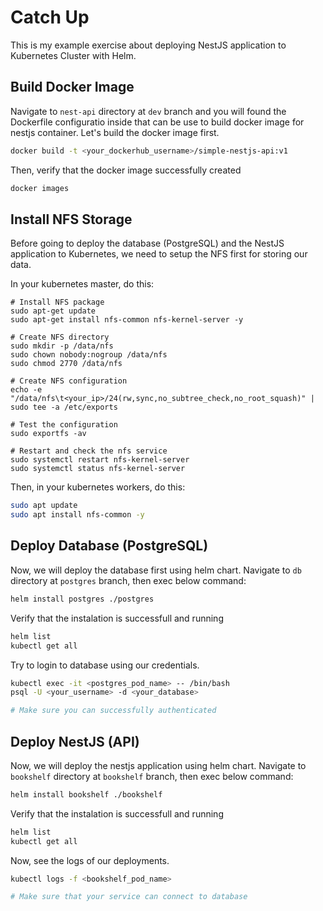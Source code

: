 # Catch Up

This is my example exercise about deploying NestJS application to Kubernetes Cluster with Helm.

## Build Docker Image

Navigate to `nest-api` directory at `dev` branch and you will found the Dockerfile configuratio inside that can be use to build docker image for nestjs container. Let's build the docker image first.

```bash
docker build -t <your_dockerhub_username>/simple-nestjs-api:v1
```
Then, verify that the docker image successfully created
```bash
docker images
```
## Install NFS Storage

Before going to deploy the database (PostgreSQL) and the NestJS application to Kubernetes, we need to setup the NFS first for storing our data.

In your kubernetes master, do this:
```
# Install NFS package
sudo apt-get update
sudo apt-get install nfs-common nfs-kernel-server -y

# Create NFS directory
sudo mkdir -p /data/nfs
sudo chown nobody:nogroup /data/nfs
sudo chmod 2770 /data/nfs

# Create NFS configuration
echo -e "/data/nfs\t<your_ip>/24(rw,sync,no_subtree_check,no_root_squash)" | sudo tee -a /etc/exports

# Test the configuration
sudo exportfs -av

# Restart and check the nfs service
sudo systemctl restart nfs-kernel-server
sudo systemctl status nfs-kernel-server
```
Then, in your kubernetes workers, do this:
```bash
sudo apt update
sudo apt install nfs-common -y
```

## Deploy Database (PostgreSQL)

Now, we will deploy the database first using helm chart. Navigate to `db` directory at `postgres` branch, then exec below command:
```bash
helm install postgres ./postgres
```
Verify that the instalation is successfull and running
```bash
helm list
kubectl get all
```
Try to login to database using our credentials.
```bash
kubectl exec -it <postgres_pod_name> -- /bin/bash
psql -U <your_username> -d <your_database>

# Make sure you can successfully authenticated
```

## Deploy NestJS (API)

Now, we will deploy the nestjs application using helm chart. Navigate to `bookshelf` directory at `bookshelf` branch, then exec below command:
```bash
helm install bookshelf ./bookshelf
```
Verify that the instalation is successfull and running
```bash
helm list
kubectl get all
```
Now, see the logs of our deployments.
```bash
kubectl logs -f <bookshelf_pod_name>

# Make sure that your service can connect to database
```
